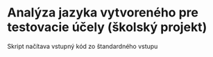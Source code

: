 # Analýza jazyka vytvoreného pre testovacie účely (školský projekt)
Skript načítava vstupný kód zo štandardného vstupu
